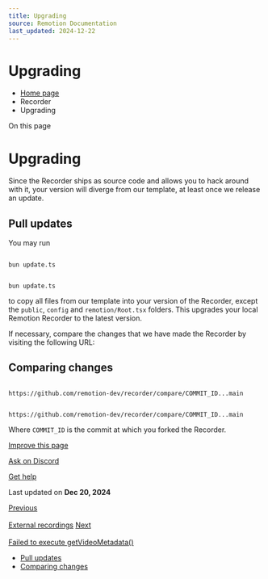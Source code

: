 ```yaml
---
title: Upgrading
source: Remotion Documentation
last_updated: 2024-12-22
---
```


# Upgrading

- [Home page](/)
- Recorder
- Upgrading

On this page

# Upgrading

Since the Recorder ships as source code and allows you to hack around with it, your version will diverge from our template, at least once we release an update.

## Pull updates [​](\#pull-updates "Direct link to Pull updates")

You may run

```

bun update.ts
```

```

bun update.ts
```

to copy all files from our template into your version of the Recorder, except the `public`, `config` and `remotion/Root.tsx` folders.
This upgrades your local Remotion Recorder to the latest version.

If necessary, compare the changes that we have made the Recorder by visiting the following URL:

## Comparing changes [​](\#comparing-changes "Direct link to Comparing changes")

```

https://github.com/remotion-dev/recorder/compare/COMMIT_ID...main
```

```

https://github.com/remotion-dev/recorder/compare/COMMIT_ID...main
```

Where `COMMIT_ID` is the commit at which you forked the Recorder.

[Improve this page](https://github.com/remotion-dev/remotion/edit/main/packages/docs/docs/recorder/upgrading.mdx)

[Ask on Discord](https://remotion.dev/discord)

[Get help](/docs/get-help)

Last updated on **Dec 20, 2024**

[Previous\
\
External recordings](/docs/recorder/external-recordings) [Next\
\
Failed to execute getVideoMetadata()](/docs/recorder/troubleshooting/failed-to-execute-get-video-metadata)

- [Pull updates](#pull-updates)
- [Comparing changes](#comparing-changes)
